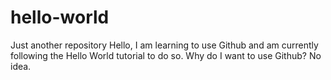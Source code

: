 # hello-world
Just another repository
Hello, I am learning to use Github and am currently following the Hello World tutorial to do so. 
Why do I want to use Github? No idea.
